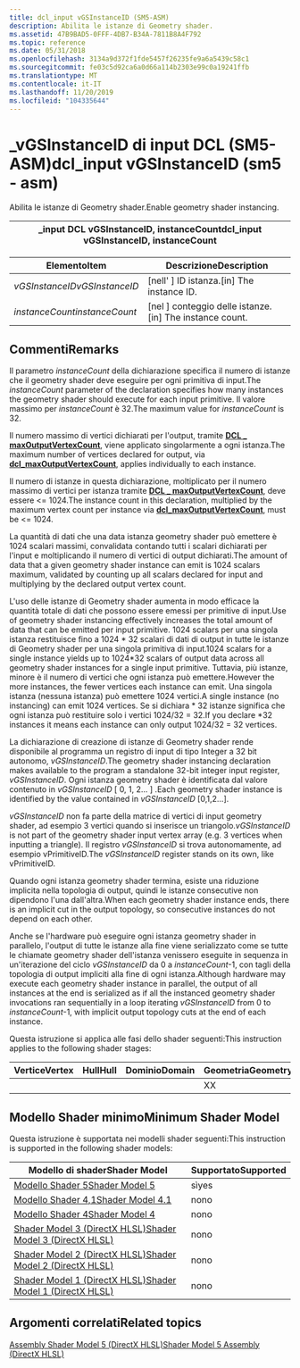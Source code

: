 ```yaml
---
title: dcl_input vGSInstanceID (SM5-ASM)
description: Abilita le istanze di Geometry shader.
ms.assetid: 47B9BAD5-0FFF-4DB7-B34A-7811B8A4F792
ms.topic: reference
ms.date: 05/31/2018
ms.openlocfilehash: 3134a9d372f1fde5457f26235fe9a6a5439c58c1
ms.sourcegitcommit: fe03c5d92ca6a0d66a114b2303e99c0a19241ffb
ms.translationtype: MT
ms.contentlocale: it-IT
ms.lasthandoff: 11/20/2019
ms.locfileid: "104335644"
---
```

# <a name="dcl_input-vgsinstanceid-sm5---asm"></a><span data-ttu-id="13fa3-103">\_vGSInstanceID di input DCL (SM5-ASM)</span><span class="sxs-lookup"><span data-stu-id="13fa3-103">dcl\_input vGSInstanceID (sm5 - asm)</span></span>

<span data-ttu-id="13fa3-104">Abilita le istanze di Geometry shader.</span><span class="sxs-lookup"><span data-stu-id="13fa3-104">Enable geometry shader instancing.</span></span>



| <span data-ttu-id="13fa3-105">\_input DCL vGSInstanceID, instanceCount</span><span class="sxs-lookup"><span data-stu-id="13fa3-105">dcl\_input vGSInstanceID, instanceCount</span></span> |
|-----------------------------------------|



 



| <span data-ttu-id="13fa3-106">Elemento</span><span class="sxs-lookup"><span data-stu-id="13fa3-106">Item</span></span>                                                                                                                       | <span data-ttu-id="13fa3-107">Descrizione</span><span class="sxs-lookup"><span data-stu-id="13fa3-107">Description</span></span>                           |
|----------------------------------------------------------------------------------------------------------------------------|---------------------------------------|
| <span data-ttu-id="13fa3-108"><span id="vGSInstanceID"></span><span id="vgsinstanceid"></span><span id="VGSINSTANCEID"></span>*vGSInstanceID*</span><span class="sxs-lookup"><span data-stu-id="13fa3-108"><span id="vGSInstanceID"></span><span id="vgsinstanceid"></span><span id="VGSINSTANCEID"></span>*vGSInstanceID*</span></span><br/> | <span data-ttu-id="13fa3-109">\[nell' \] ID istanza.</span><span class="sxs-lookup"><span data-stu-id="13fa3-109">\[in\] The instance ID.</span></span><br/>    |
| <span data-ttu-id="13fa3-110"><span id="instanceCount"></span><span id="instancecount"></span><span id="INSTANCECOUNT"></span>*instanceCount*</span><span class="sxs-lookup"><span data-stu-id="13fa3-110"><span id="instanceCount"></span><span id="instancecount"></span><span id="INSTANCECOUNT"></span>*instanceCount*</span></span><br/> | <span data-ttu-id="13fa3-111">\[nel \] conteggio delle istanze.</span><span class="sxs-lookup"><span data-stu-id="13fa3-111">\[in\] The instance count.</span></span><br/> |



 

## <a name="remarks"></a><span data-ttu-id="13fa3-112">Commenti</span><span class="sxs-lookup"><span data-stu-id="13fa3-112">Remarks</span></span>

<span data-ttu-id="13fa3-113">Il parametro *instanceCount* della dichiarazione specifica il numero di istanze che il geometry shader deve eseguire per ogni primitiva di input.</span><span class="sxs-lookup"><span data-stu-id="13fa3-113">The *instanceCount* parameter of the declaration specifies how many instances the geometry shader should execute for each input primitive.</span></span> <span data-ttu-id="13fa3-114">Il valore massimo per *instanceCount* è 32.</span><span class="sxs-lookup"><span data-stu-id="13fa3-114">The maximum value for *instanceCount* is 32.</span></span>

<span data-ttu-id="13fa3-115">Il numero massimo di vertici dichiarati per l'output, tramite [**DCL \_ maxOutputVertexCount**](dcl-maxoutputvertexcount.md), viene applicato singolarmente a ogni istanza.</span><span class="sxs-lookup"><span data-stu-id="13fa3-115">The maximum number of vertices declared for output, via [**dcl\_maxOutputVertexCount**](dcl-maxoutputvertexcount.md), applies individually to each instance.</span></span>

<span data-ttu-id="13fa3-116">Il numero di istanze in questa dichiarazione, moltiplicato per il numero massimo di vertici per istanza tramite [**DCL \_ maxOutputVertexCount**](dcl-maxoutputvertexcount.md), deve essere <= 1024.</span><span class="sxs-lookup"><span data-stu-id="13fa3-116">The instance count in this declaration, multiplied by the maximum vertex count per instance via [**dcl\_maxOutputVertexCount**](dcl-maxoutputvertexcount.md), must be <= 1024.</span></span>

<span data-ttu-id="13fa3-117">La quantità di dati che una data istanza geometry shader può emettere è 1024 scalari massimi, convalidata contando tutti i scalari dichiarati per l'input e moltiplicando il numero di vertici di output dichiarati.</span><span class="sxs-lookup"><span data-stu-id="13fa3-117">The amount of data that a given geometry shader instance can emit is 1024 scalars maximum, validated by counting up all scalars declared for input and multiplying by the declared output vertex count.</span></span>

<span data-ttu-id="13fa3-118">L'uso delle istanze di Geometry shader aumenta in modo efficace la quantità totale di dati che possono essere emessi per primitive di input.</span><span class="sxs-lookup"><span data-stu-id="13fa3-118">Use of geometry shader instancing effectively increases the total amount of data that can be emitted per input primitive.</span></span> <span data-ttu-id="13fa3-119">1024 scalars per una singola istanza restituisce fino a 1024 \* 32 scalari di dati di output in tutte le istanze di Geometry shader per una singola primitiva di input.</span><span class="sxs-lookup"><span data-stu-id="13fa3-119">1024 scalars for a single instance yields up to 1024\*32 scalars of output data across all geometry shader instances for a single input primitive.</span></span> <span data-ttu-id="13fa3-120">Tuttavia, più istanze, minore è il numero di vertici che ogni istanza può emettere.</span><span class="sxs-lookup"><span data-stu-id="13fa3-120">However the more instances, the fewer vertices each instance can emit.</span></span> <span data-ttu-id="13fa3-121">Una singola istanza (nessuna istanza) può emettere 1024 vertici.</span><span class="sxs-lookup"><span data-stu-id="13fa3-121">A single instance (no instancing) can emit 1024 vertices.</span></span> <span data-ttu-id="13fa3-122">Se si dichiara \* 32 istanze significa che ogni istanza può restituire solo i vertici 1024/32 = 32.</span><span class="sxs-lookup"><span data-stu-id="13fa3-122">If you declare \*32 instances it means each instance can only output 1024/32 = 32 vertices.</span></span>

<span data-ttu-id="13fa3-123">La dichiarazione di creazione di istanze di Geometry shader rende disponibile al programma un registro di input di tipo Integer a 32 bit autonomo, *vGSInstanceID*.</span><span class="sxs-lookup"><span data-stu-id="13fa3-123">The geometry shader instancing declaration makes available to the program a standalone 32-bit integer input register, *vGSInstanceID*.</span></span> <span data-ttu-id="13fa3-124">Ogni istanza geometry shader è identificata dal valore contenuto in *vGSInstanceID* \[ 0, 1, 2... \] .</span><span class="sxs-lookup"><span data-stu-id="13fa3-124">Each geometry shader instance is identified by the value contained in *vGSInstanceID* \[0,1,2...\].</span></span>

<span data-ttu-id="13fa3-125">*vGSInstanceID* non fa parte della matrice di vertici di input geometry shader, ad esempio 3 vertici quando si inserisce un triangolo.</span><span class="sxs-lookup"><span data-stu-id="13fa3-125">*vGSInstanceID* is not part of the geometry shader input vertex array (e.g. 3 vertices when inputting a triangle).</span></span> <span data-ttu-id="13fa3-126">Il registro *vGSInstanceID* si trova autonomamente, ad esempio vPrimitiveID.</span><span class="sxs-lookup"><span data-stu-id="13fa3-126">The *vGSInstanceID* register stands on its own, like vPrimitiveID.</span></span>

<span data-ttu-id="13fa3-127">Quando ogni istanza geometry shader termina, esiste una riduzione implicita nella topologia di output, quindi le istanze consecutive non dipendono l'una dall'altra.</span><span class="sxs-lookup"><span data-stu-id="13fa3-127">When each geometry shader instance ends, there is an implicit cut in the output topology, so consecutive instances do not depend on each other.</span></span>

<span data-ttu-id="13fa3-128">Anche se l'hardware può eseguire ogni istanza geometry shader in parallelo, l'output di tutte le istanze alla fine viene serializzato come se tutte le chiamate geometry shader dell'istanza venissero eseguite in sequenza in un'iterazione del ciclo *vGSInstanceID* da 0 a *instanceCount*-1, con tagli della topologia di output impliciti alla fine di ogni istanza.</span><span class="sxs-lookup"><span data-stu-id="13fa3-128">Although hardware may execute each geometry shader instance in parallel, the output of all instances at the end is serialized as if all the instanced geometry shader invocations ran sequentially in a loop iterating *vGSInstanceID* from 0 to *instanceCount*-1, with implicit output topology cuts at the end of each instance.</span></span>

<span data-ttu-id="13fa3-129">Questa istruzione si applica alle fasi dello shader seguenti:</span><span class="sxs-lookup"><span data-stu-id="13fa3-129">This instruction applies to the following shader stages:</span></span>



| <span data-ttu-id="13fa3-130">Vertice</span><span class="sxs-lookup"><span data-stu-id="13fa3-130">Vertex</span></span> | <span data-ttu-id="13fa3-131">Hull</span><span class="sxs-lookup"><span data-stu-id="13fa3-131">Hull</span></span> | <span data-ttu-id="13fa3-132">Dominio</span><span class="sxs-lookup"><span data-stu-id="13fa3-132">Domain</span></span> | <span data-ttu-id="13fa3-133">Geometria</span><span class="sxs-lookup"><span data-stu-id="13fa3-133">Geometry</span></span> | <span data-ttu-id="13fa3-134">Pixel</span><span class="sxs-lookup"><span data-stu-id="13fa3-134">Pixel</span></span> | <span data-ttu-id="13fa3-135">Calcolo</span><span class="sxs-lookup"><span data-stu-id="13fa3-135">Compute</span></span> |
|--------|------|--------|----------|-------|---------|
|        |      |        | <span data-ttu-id="13fa3-136">X</span><span class="sxs-lookup"><span data-stu-id="13fa3-136">X</span></span>        |       |         |



 

## <a name="minimum-shader-model"></a><span data-ttu-id="13fa3-137">Modello Shader minimo</span><span class="sxs-lookup"><span data-stu-id="13fa3-137">Minimum Shader Model</span></span>

<span data-ttu-id="13fa3-138">Questa istruzione è supportata nei modelli shader seguenti:</span><span class="sxs-lookup"><span data-stu-id="13fa3-138">This instruction is supported in the following shader models:</span></span>



| <span data-ttu-id="13fa3-139">Modello di shader</span><span class="sxs-lookup"><span data-stu-id="13fa3-139">Shader Model</span></span>                                              | <span data-ttu-id="13fa3-140">Supportato</span><span class="sxs-lookup"><span data-stu-id="13fa3-140">Supported</span></span> |
|-----------------------------------------------------------|-----------|
| [<span data-ttu-id="13fa3-141">Modello Shader 5</span><span class="sxs-lookup"><span data-stu-id="13fa3-141">Shader Model 5</span></span>](d3d11-graphics-reference-sm5.md)        | <span data-ttu-id="13fa3-142">sì</span><span class="sxs-lookup"><span data-stu-id="13fa3-142">yes</span></span>       |
| [<span data-ttu-id="13fa3-143">Modello Shader 4,1</span><span class="sxs-lookup"><span data-stu-id="13fa3-143">Shader Model 4.1</span></span>](dx-graphics-hlsl-sm4.md)              | <span data-ttu-id="13fa3-144">no</span><span class="sxs-lookup"><span data-stu-id="13fa3-144">no</span></span>        |
| [<span data-ttu-id="13fa3-145">Modello Shader 4</span><span class="sxs-lookup"><span data-stu-id="13fa3-145">Shader Model 4</span></span>](dx-graphics-hlsl-sm4.md)                | <span data-ttu-id="13fa3-146">no</span><span class="sxs-lookup"><span data-stu-id="13fa3-146">no</span></span>        |
| [<span data-ttu-id="13fa3-147">Shader Model 3 (DirectX HLSL)</span><span class="sxs-lookup"><span data-stu-id="13fa3-147">Shader Model 3 (DirectX HLSL)</span></span>](dx-graphics-hlsl-sm3.md) | <span data-ttu-id="13fa3-148">no</span><span class="sxs-lookup"><span data-stu-id="13fa3-148">no</span></span>        |
| [<span data-ttu-id="13fa3-149">Shader Model 2 (DirectX HLSL)</span><span class="sxs-lookup"><span data-stu-id="13fa3-149">Shader Model 2 (DirectX HLSL)</span></span>](dx-graphics-hlsl-sm2.md) | <span data-ttu-id="13fa3-150">no</span><span class="sxs-lookup"><span data-stu-id="13fa3-150">no</span></span>        |
| [<span data-ttu-id="13fa3-151">Shader Model 1 (DirectX HLSL)</span><span class="sxs-lookup"><span data-stu-id="13fa3-151">Shader Model 1 (DirectX HLSL)</span></span>](dx-graphics-hlsl-sm1.md) | <span data-ttu-id="13fa3-152">no</span><span class="sxs-lookup"><span data-stu-id="13fa3-152">no</span></span>        |



 

## <a name="related-topics"></a><span data-ttu-id="13fa3-153">Argomenti correlati</span><span class="sxs-lookup"><span data-stu-id="13fa3-153">Related topics</span></span>

<dl> <dt>

[<span data-ttu-id="13fa3-154">Assembly Shader Model 5 (DirectX HLSL)</span><span class="sxs-lookup"><span data-stu-id="13fa3-154">Shader Model 5 Assembly (DirectX HLSL)</span></span>](shader-model-5-assembly--directx-hlsl-.md)
</dt> </dl>

 

 





